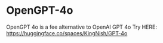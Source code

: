 # OpenGPT-4o
OpenGPT 4o is a fee alternative to OpenAI GPT 4o
Try HERE: https://huggingface.co/spaces/KingNish/GPT-4o
